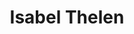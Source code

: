 ---
title: Isabel Thelen
headshot: images/uploads/Isabel_Thelen.jpg
role: Marketing
year: Junior
major: Industrial Design
---